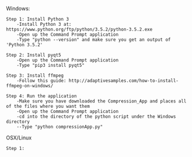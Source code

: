 Windows:
	
	Step 1: Install Python 3
		-Install Python 3 at: https://www.python.org/ftp/python/3.5.2/python-3.5.2.exe
		-Open up the Command Prompt application
		-Type "python --version" and make sure you get an output of 'Python 3.5.2'

	Step 2: Install pyqt5
		-Open up the Command Prompt application
		-Type "pip3 install pyqt5"

	Step 3: Install ffmpeg
		-Follow this guide: http://adaptivesamples.com/how-to-install-ffmpeg-on-windows/

	Step 4: Run the application
		-Make sure you have downloaded the Compression_App and places all of the files where you want them
		-Open up the Command Prompt application
		-cd into the directory of the python script under the Windows directory
		--Type "python compressionApp.py"


OSX/Linux

	Step 1: 
